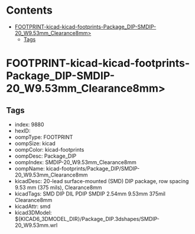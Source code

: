 



Contents
========

* [FOOTPRINT-kicad-kicad-footprints-Package_DIP-SMDIP-20_W9.53mm_Clearance8mm>](#footprint-kicad-kicad-footprints-package_dip-smdip-20_w953mm_clearance8mm)
	* [Tags](#tags)

# FOOTPRINT-kicad-kicad-footprints-Package_DIP-SMDIP-20_W9.53mm_Clearance8mm>

## Tags

- index: 9880
- hexID: 
- oompType: FOOTPRINT
- oompSize: kicad
- oompColor: kicad-footprints
- oompDesc: Package_DIP
- oompIndex: SMDIP-20_W9.53mm_Clearance8mm
- oompName: kicad-footprints/Package_DIP/SMDIP-20_W9.53mm_Clearance8mm
- kicadDesc: 20-lead surface-mounted (SMD) DIP package, row spacing 9.53 mm (375 mils), Clearance8mm
- kicadTags: SMD DIP DIL PDIP SMDIP 2.54mm 9.53mm 375mil Clearance8mm
- kicadAttr: smd
- kicad3DModel: ${KICAD6_3DMODEL_DIR}/Package_DIP.3dshapes/SMDIP-20_W9.53mm.wrl
